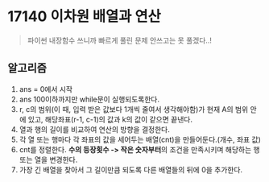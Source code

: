 # 17140 이차원 배열과 연산
> 파이썬 내장함수 쓰니까 빠르게 풀린 문제
> 안쓰고는 못 풀겠다..!

## 알고리즘
1. ans = 0에서 시작
2. ans 100이하까지만 while문이 실행되도록한다. 
3. r, c의 범위(이 때, 입력 받은 값보다 1개씩 줄여서 생각해야함)가 현재 A의 범위 안에 있고, 해당좌표(r-1, c-1)의 값과 k의 값이 같으면 끝낸다. 
4. 열과 행의 길이를 비교하여 연산의 방향을 결정한다.
5. 각 열 또는 행마다 각 좌표의 값을 세어두는 배열(cnt)을 만들어둔다.(개수, 좌표 값)
6. cnt를 정렬한다. **수의 등장횟수 -> 작은 숫자부터**의 조건을 만족시키며 해당하는 행 또는 열을 변경한다.
7. 가장 긴 배열을 찾아서 그 길이만큼 되도록 다른 배열들의 뒤에 0을 추가한다.
